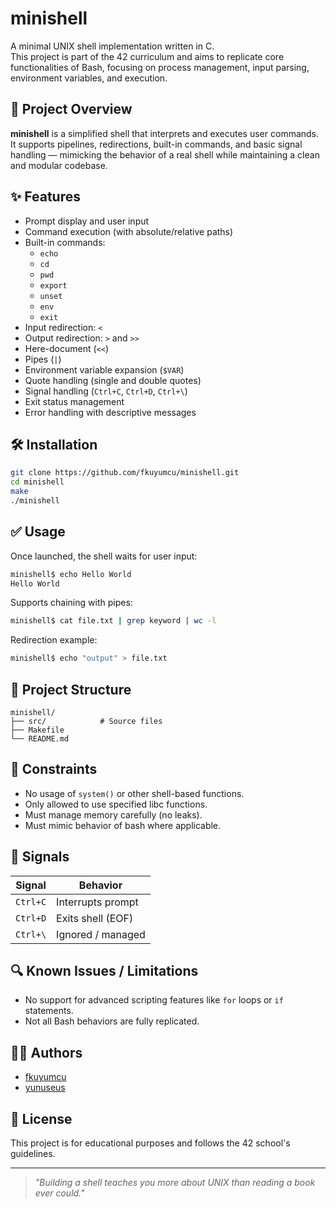 # minishell

A minimal UNIX shell implementation written in C.  
This project is part of the 42 curriculum and aims to replicate core functionalities of Bash, focusing on process management, input parsing, environment variables, and execution.

## 🧠 Project Overview

**minishell** is a simplified shell that interprets and executes user commands. It supports pipelines, redirections, built-in commands, and basic signal handling — mimicking the behavior of a real shell while maintaining a clean and modular codebase.

## ✨ Features

- Prompt display and user input
- Command execution (with absolute/relative paths)
- Built-in commands:
  - `echo`
  - `cd`
  - `pwd`
  - `export`
  - `unset`
  - `env`
  - `exit`
- Input redirection: `<`
- Output redirection: `>` and `>>`
- Here-document (`<<`)
- Pipes (`|`)
- Environment variable expansion (`$VAR`)
- Quote handling (single and double quotes)
- Signal handling (`Ctrl+C`, `Ctrl+D`, `Ctrl+\`)
- Exit status management
- Error handling with descriptive messages

## 🛠️ Installation

```bash
git clone https://github.com/fkuyumcu/minishell.git
cd minishell
make
./minishell
```

## ✅ Usage

Once launched, the shell waits for user input:

```bash
minishell$ echo Hello World
Hello World
```

Supports chaining with pipes:

```bash
minishell$ cat file.txt | grep keyword | wc -l
```

Redirection example:

```bash
minishell$ echo "output" > file.txt
```

## 📁 Project Structure

```
minishell/
├── src/            # Source files
├── Makefile
└── README.md
```

## 📌 Constraints

- No usage of `system()` or other shell-based functions.
- Only allowed to use specified libc functions.
- Must manage memory carefully (no leaks).
- Must mimic behavior of bash where applicable.


## 🚦 Signals

| Signal     | Behavior               |
|------------|------------------------|
| `Ctrl+C`   | Interrupts prompt      |
| `Ctrl+D`   | Exits shell (EOF)      |
| `Ctrl+\`  | Ignored / managed      |

## 🔍 Known Issues / Limitations

- No support for advanced scripting features like `for` loops or `if` statements.
- Not all Bash behaviors are fully replicated.

## 🧑‍💻 Authors

- [fkuyumcu](https://github.com/fkuyumcu)
- [yunuseus](https://github.com/yunuseus)

## 📄 License

This project is for educational purposes and follows the 42 school's guidelines.

---

> *"Building a shell teaches you more about UNIX than reading a book ever could."*
